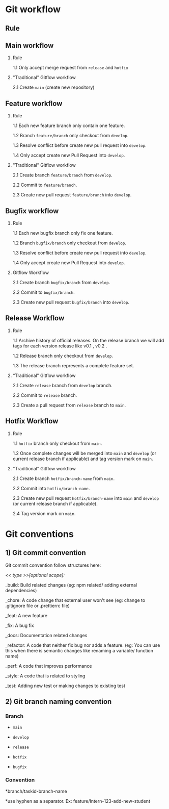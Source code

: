 # Git workflow

## Rule

## Main workflow

1. Rule

   1.1 Only accept merge request from <code>release</code> and <code>hotfix</code>
   
2. "Traditional" Gitflow workflow

   2.1 Create <code>main</code> (create new repository)

## Feature workflow

1. Rule

   1.1 Each new feature branch only contain one feature.


   1.2 Branch <code>feature/branch</code> only checkout from <code>develop</code>.


   1.3 Resolve conflict before create new pull request into <code>develop</code>.


   1.4 Only accept create new Pull Request into <code>develop</code>.
2. "Traditional" Gitflow workflow


   2.1 Create branch <code>feature/branch</code> from <code>develop</code>.


   2.2 Commit to <code>feature/branch</code>.


   2.3 Create new pull request <code>feature/branch</code> into <code>develop</code>.

## Bugfix workflow

1. Rule

   1.1 Each new bugfix branch only fix one feature.

   1.2 Branch <code>bugfix/branch</code> only checkout from <code>develop</code>.

   1.3 Resolve conflict before create new pull request into <code>develop</code>.

   1.4 Only accept create new Pull Request into <code>develop</code>.

2. Gitflow Workflow

   2.1 Create branch <code>bugfix/branch</code> from <code>develop</code>.

   2.2 Commit to <code>bugfix/branch</code>.

   2.3 Create new pull request <code>bugfix/branch</code> into <code>develop</code>.

## Release Workflow

1. Rule


   1.1 Archive history of official releases. On the release branch we will add tags for each version release like v0.1 , v0.2 .


   1.2 Release branch only checkout from <code>develop</code>.


   1.3 The release branch represents a complete feature set.

2. “Traditional" Gitflow workflow


   2.1 Create <code>release</code> branch from <code>develop</code> branch.


   2.2 Commit to <code>release</code> branch.


   2.3 Create a pull request from <code>release</code> branch to <code>main</code>.



## Hotfix Workflow

1. Rule


   1.1 <code>hotfix</code> branch only checkout from <code>main</code>.


   1.2 Once complete changes will be merged into <code>main</code> and <code>develop</code> (or current release branch if applicable) and tag version mark on <code>main</code>.


2. "Traditional" Gitflow workflow


   2.1 Create branch <code>hotfix/branch-name</code> from <code>main</code>.


   2.2 Commit into <code>hotfix/branch-name</code>.


   2.3 Create new pull request <code>hotfix/branch-name</code> into <code>main</code> and <code>develop</code> (or current release branch if applicable).


   2.4 Tag version mark on <code>main</code>.

# Git conventions

## 1) Git commit convention


Git commit convention follow structures here:


_<< type >>[optional scope]: <description>_


   
\_build: Build related changes (eg: npm related/ adding external dependencies)
   
   
\_chore: A code change that external user won't see (eg: change to .gitignore file or .prettierrc file)
   
   
\_feat: A new feature
   
   
\_fix: A bug fix
   
   
\_docs: Documentation related changes
   
   
\_refactor: A code that neither fix bug nor adds a feature. (eg: You can use this when there is semantic changes like renaming a variable/ function name)
   
   
\_perf: A code that improves performance
   
   
\_style: A code that is related to styling
   
   
\_test: Adding new test or making changes to existing test
   

## 2) Git branch naming convention

### Branch

- <code>main</code>
   
   
- <code>develop</code>
   
   
- <code>release</code>
   
   
- <code>hotfix</code>
   
   
- <code>bugfix</code>

### Convention

*branch/taskid-branch-name
   
*use hyphen as a separator.
Ex: feature/Intern-123-add-new-student
